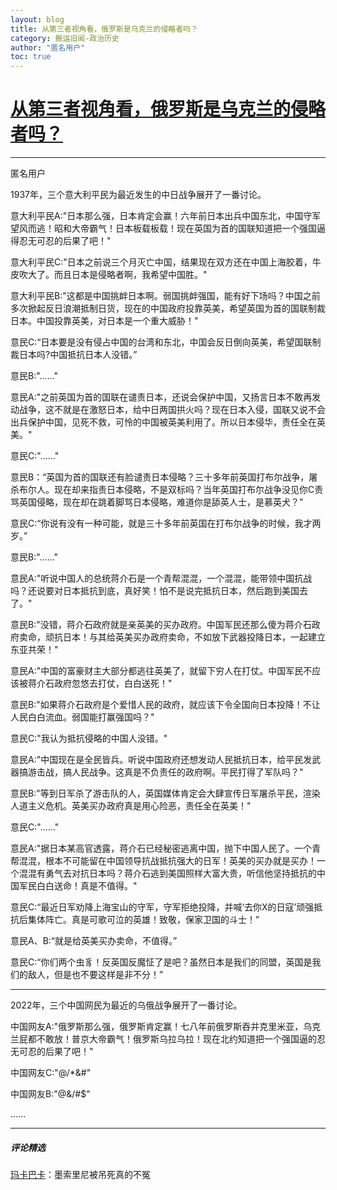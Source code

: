 ```yaml
---
layout: blog
title: 从第三者视角看，俄罗斯是乌克兰的侵略者吗？
category: 搬运旧闻-政治历史
author: "匿名用户"
toc: true
---
```


# [从第三者视角看，俄罗斯是乌克兰的侵略者吗？](https://www.zhihu.com/question/518501454/answer/2368950787)

---

匿名用户

1937年，三个意大利平民为最近发生的中日战争展开了一番讨论。

意大利平民A:"日本那么强，日本肯定会赢！六年前日本出兵中国东北，中国守军望风而逃！昭和大帝霸气！日本板载板载！现在英国为首的国联知道把一个强国逼得忍无可忍的后果了吧！"

意大利平民C:"日本之前说三个月灭亡中国，结果现在双方还在中国上海胶着，牛皮吹大了。而且日本是侵略者啊，我希望中国胜。"

意大利平民B:"这都是中国挑衅日本啊。弱国挑衅强国，能有好下场吗？中国之前多次掀起反日浪潮抵制日货，现在的中国政府投靠英美，希望英国为首的国联制裁日本。中国投靠英美，对日本是一个重大威胁！"

意民C:“日本要是没有侵占中国的台湾和东北，中国会反日倒向英美，希望国联制裁日本吗?中国抵抗日本人没错。”

意民B:"……"

意民A:"之前英国为首的国联在谴责日本，还说会保护中国，又扬言日本不敢再发动战争，这不就是在激怒日本，给中日两国拱火吗？现在日本入侵，国联又说不会出兵保护中国，见死不救，可怜的中国被英美利用了。所以日本侵华，责任全在英美。"

意民C:"……"

意民B：“英国为首的国联还有脸谴责日本侵略？三十多年前英国打布尔战争，屠杀布尔人。现在却来指责日本侵略，不是双标吗？当年英国打布尔战争没见你C责骂英国侵略，现在却在跳着脚骂日本侵略，难道你是舔英人士，是慕英犬？”

意民C:“你说有没有一种可能，就是三十多年前英国在打布尔战争的时候，我才两岁。”

意民B:"……"

意民A:"听说中国人的总统蒋介石是一个青帮混混，一个混混，能带领中国抗战吗？还说要对日本抵抗到底，真好笑！怕不是说完抵抗日本，然后跑到美国去了。"

意民B:"没错，蒋介石政府就是亲英美的买办政府。中国军民还那么傻为蒋介石政府卖命，顽抗日本！与其给英美买办政府卖命，不如放下武器投降日本，一起建立东亚共荣！"

意民A:"中国的富豪财主大部分都逃往英美了，就留下穷人在打仗。中国军民不应该被蒋介石政府忽悠去打仗，白白送死！"

意民B:"如果蒋介石政府是个爱惜人民的政府，就应该下令全国向日本投降！不让人民白白流血。弱国能打赢强国吗？"

意民C:"我认为抵抗侵略的中国人没错。"

意民A:"中国现在是全民皆兵。听说中国政府还想发动人民抵抗日本，给平民发武器搞游击战，搞人民战争。这真是不负责任的政府啊。平民打得了军队吗？"

意民B:"等到日军杀了游击队的人，英国媒体肯定会大肆宣传日军屠杀平民，渲染人道主义危机。英美买办政府真是用心险恶，责任全在英美！"

意民C:"……"

意民A:"据日本某高官透露，蒋介石已经秘密逃离中国，抛下中国人民了。一个青帮混混，根本不可能留在中国领导抗战抵抗强大的日军！英美的买办就是买办！一个混混有勇气去对抗日本吗？蒋介石逃到美国照样大富大贵，听信他坚持抵抗的中国军民白白送命！真是不值得。"

意民C:“最近日军劝降上海宝山的守军，守军拒绝投降，并喊‘去你X的日寇’顽强抵抗后集体阵亡。真是可歌可泣的英雄！致敬，保家卫国的斗士！”

意民A、B:“就是给英美买办卖命，不值得。”

意民C:“你们两个虫豸！反英国反魔怔了是吧？虽然日本是我们的同盟，英国是我们的敌人，但是也不要这样是非不分！”

---

2022年，三个中国网民为最近的乌俄战争展开了一番讨论。

中国网友A:"俄罗斯那么强，俄罗斯肯定赢！七八年前俄罗斯吞并克里米亚，乌克兰屁都不敢放！普京大帝霸气！俄罗斯乌拉乌拉！现在北约知道把一个强国逼的忍无可忍的后果了吧！"

中国网友C:"@/*&#"

中国网友B:"@&/#$"

……

---

##### 评论精选

[玛卡巴卡](https://www.zhihu.com/people/f48743705d83c41fcd7115c2bec31d9a)：墨索里尼被吊死真的不冤